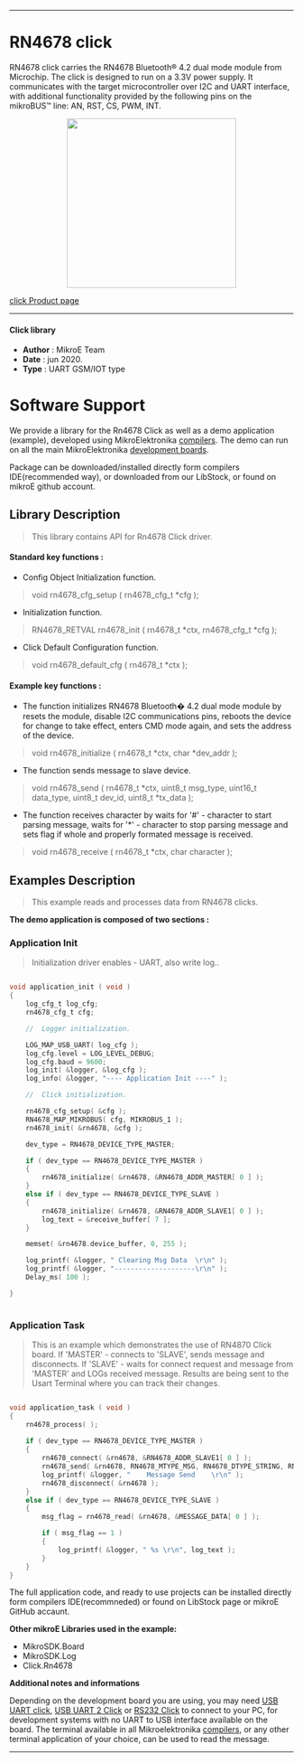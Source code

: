 
---
# RN4678 click

RN4678 click carries the RN4678 Bluetooth® 4.2 dual mode module from Microchip. The click is designed to run on a 3.3V power supply. It communicates with the target microcontroller over I2C and UART interface, with additional functionality provided by the following pins on the mikroBUS™ line: AN, RST, CS, PWM, INT.

<p align="center">
  <img src="https://download.mikroe.com/images/click_for_ide/rn4678_click.png" height=300px>
</p>

[click Product page](<https://www.mikroe.com/rn4678-click>)

---


#### Click library 

- **Author**        : MikroE Team
- **Date**          : jun 2020.
- **Type**          : UART GSM/IOT type


# Software Support

We provide a library for the Rn4678 Click 
as well as a demo application (example), developed using MikroElektronika 
[compilers](https://shop.mikroe.com/compilers). 
The demo can run on all the main MikroElektronika [development boards](https://shop.mikroe.com/development-boards).

Package can be downloaded/installed directly form compilers IDE(recommended way), or downloaded from our LibStock, or found on mikroE github account. 

## Library Description

> This library contains API for Rn4678 Click driver.

#### Standard key functions :

- Config Object Initialization function.
> void rn4678_cfg_setup ( rn4678_cfg_t *cfg ); 
 
- Initialization function.
> RN4678_RETVAL rn4678_init ( rn4678_t *ctx, rn4678_cfg_t *cfg );

- Click Default Configuration function.
> void rn4678_default_cfg ( rn4678_t *ctx );


#### Example key functions :

- The function initializes RN4678 Bluetooth� 4.2 dual mode module by resets the module, disable I2C communications pins, reboots the device for change to take effect, enters CMD mode again, and sets the address of the device.
> void rn4678_initialize ( rn4678_t *ctx, char *dev_addr );
 
- The function sends message to slave device.
> void rn4678_send ( rn4678_t *ctx, uint8_t msg_type, uint16_t data_type, uint8_t dev_id, uint8_t *tx_data );

- The function receives character by waits for '#' - character to start parsing message, waits for '*' - character to stop parsing message and sets flag if whole and properly formated message is received.
> void rn4678_receive ( rn4678_t *ctx, char character );

## Examples Description

> This example reads and processes data from RN4678 clicks.

**The demo application is composed of two sections :**

### Application Init 

> Initialization driver enables - UART, also write log..

```c

void application_init ( void )
{
    log_cfg_t log_cfg;
    rn4678_cfg_t cfg;

    //  Logger initialization.

    LOG_MAP_USB_UART( log_cfg );
    log_cfg.level = LOG_LEVEL_DEBUG;
    log_cfg.baud = 9600;
    log_init( &logger, &log_cfg );
    log_info( &logger, "---- Application Init ----" );

    //  Click initialization.

    rn4678_cfg_setup( &cfg );
    RN4678_MAP_MIKROBUS( cfg, MIKROBUS_1 );
    rn4678_init( &rn4678, &cfg );

    dev_type = RN4678_DEVICE_TYPE_MASTER;

    if ( dev_type == RN4678_DEVICE_TYPE_MASTER )
    {
        rn4678_initialize( &rn4678, &RN4678_ADDR_MASTER[ 0 ] );
    }
    else if ( dev_type == RN4678_DEVICE_TYPE_SLAVE )
    {
        rn4678_initialize( &rn4678, &RN4678_ADDR_SLAVE1[ 0 ] );
        log_text = &receive_buffer[ 7 ];
    }

    memset( &rn4678.device_buffer, 0, 255 );

    log_printf( &logger, " Clearing Msg Data  \r\n" );
    log_printf( &logger, "--------------------\r\n" );
    Delay_ms( 100 );

}
  
```

### Application Task

> This is an example which demonstrates the use of RN4870 Click board.
> If 'MASTER' - connects to 'SLAVE', sends message and disconnects.
> If 'SLAVE' - waits for connect request and message from 'MASTER' and LOGs received message.
> Results are being sent to the Usart Terminal where you can track their changes.

```c

void application_task ( void )
{
    rn4678_process( );
    
    if ( dev_type == RN4678_DEVICE_TYPE_MASTER )
    {
        rn4678_connect( &rn4678, &RN4678_ADDR_SLAVE1[ 0 ] );
        rn4678_send( &rn4678, RN4678_MTYPE_MSG, RN4678_DTYPE_STRING, RN4678_ID_SLAVE, &MESSAGE_DATA[ 0 ] );
        log_printf( &logger, "    Message Send    \r\n" );
        rn4678_disconnect( &rn4678 );
    }
    else if ( dev_type == RN4678_DEVICE_TYPE_SLAVE )
    {
        msg_flag = rn4678_read( &rn4678, &MESSAGE_DATA[ 0 ] );

        if ( msg_flag == 1 )
        {
            log_printf( &logger, " %s \r\n", log_text );
        }
    }
}

```


The full application code, and ready to use projects can be  installed directly form compilers IDE(recommneded) or found on LibStock page or mikroE GitHub accaunt.

**Other mikroE Libraries used in the example:** 

- MikroSDK.Board
- MikroSDK.Log
- Click.Rn4678

**Additional notes and informations**

Depending on the development board you are using, you may need 
[USB UART click](https://shop.mikroe.com/usb-uart-click), 
[USB UART 2 Click](https://shop.mikroe.com/usb-uart-2-click) or 
[RS232 Click](https://shop.mikroe.com/rs232-click) to connect to your PC, for 
development systems with no UART to USB interface available on the board. The 
terminal available in all Mikroelektronika 
[compilers](https://shop.mikroe.com/compilers), or any other terminal application 
of your choice, can be used to read the message.



---
